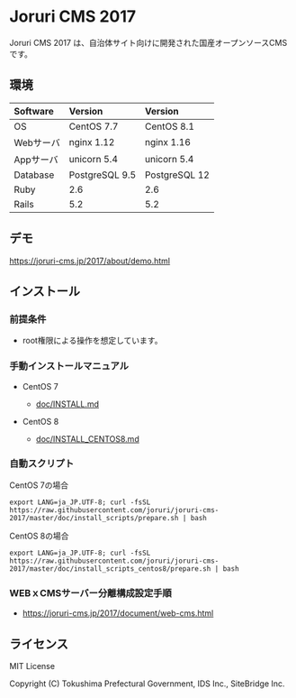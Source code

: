 Joruri CMS 2017
==========
Joruri CMS 2017 は、自治体サイト向けに開発された国産オープンソースCMSです。

## 環境

| Software  | Version        | Version       |
|:----------|:---------------|:--------------|
| OS        | CentOS 7.7     | CentOS 8.1    |
| Webサーバ | nginx 1.12     | nginx 1.16    |
| Appサーバ | unicorn 5.4    | unicorn 5.4   |
| Database  | PostgreSQL 9.5 | PostgreSQL 12 |
| Ruby      | 2.6            | 2.6           |
| Rails     | 5.2            | 5.2           |

## デモ
https://joruri-cms.jp/2017/about/demo.html

## インストール

### 前提条件
* root権限による操作を想定しています。

### 手動インストールマニュアル

* CentOS 7
  - [doc/INSTALL.md](doc/INSTALL.md)

* CentOS 8
  - [doc/INSTALL_CENTOS8.md](doc/INSTALL_CENTOS8.md)

### 自動スクリプト
CentOS 7の場合

    export LANG=ja_JP.UTF-8; curl -fsSL https://raw.githubusercontent.com/joruri/joruri-cms-2017/master/doc/install_scripts/prepare.sh | bash

CentOS 8の場合

    export LANG=ja_JP.UTF-8; curl -fsSL https://raw.githubusercontent.com/joruri/joruri-cms-2017/master/doc/install_scripts_centos8/prepare.sh | bash

### WEBｘCMSサーバー分離構成設定手順

* https://joruri-cms.jp/2017/document/web-cms.html

## ライセンス
MIT License

Copyright (C) Tokushima Prefectural Government, IDS Inc., SiteBridge Inc.